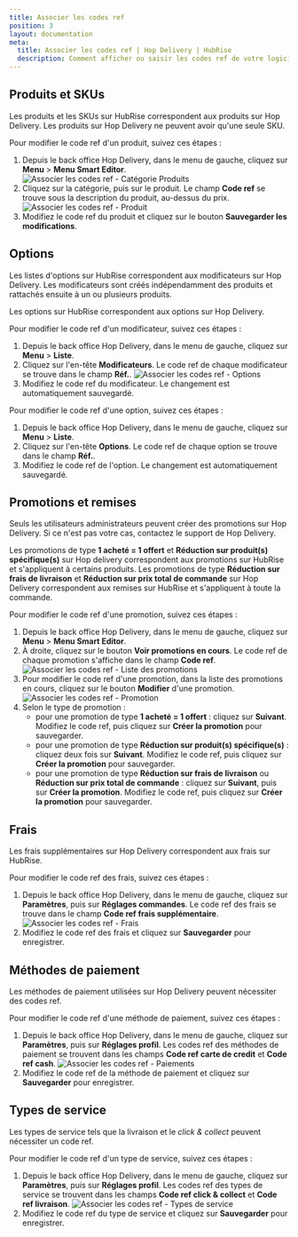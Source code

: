 ```yaml
---
title: Associer les codes ref
position: 3
layout: documentation
meta:
  title: Associer les codes ref | Hop Delivery | HubRise
  description: Comment afficher ou saisir les codes ref de votre logiciel de caisse dans votre menu Hop Delivery, en utilisant le gestionnaire de menu de Hop Delivery.
---
```


## Produits et SKUs

Les produits et les SKUs sur HubRise correspondent aux produits sur Hop Delivery. Les produits sur Hop Delivery ne peuvent avoir qu'une seule SKU.

Pour modifier le code ref d'un produit, suivez ces étapes :

1. Depuis le back office Hop Delivery, dans le menu de gauche, cliquez sur **Menu** > **Menu Smart Editor**.
   ![Associer les codes ref - Catégorie Produits](./images/003-hop-delivery-category.png)
2. Cliquez sur la catégorie, puis sur le produit. Le champ **Code ref** se trouve sous la description du produit, au-dessus du prix.
   ![Associer les codes ref - Produit](./images/004-hop-delivery-product.png)
3. Modifiez le code ref du produit et cliquez sur le bouton **Sauvegarder les modifications**.

## Options

Les listes d'options sur HubRise correspondent aux modificateurs sur Hop Delivery. Les modificateurs sont créés indépendamment des produits et rattachés ensuite à un ou plusieurs produits.

Les options sur HubRise correspondent aux options sur Hop Delivery.

Pour modifier le code ref d'un modificateur, suivez ces étapes :

1. Depuis le back office Hop Delivery, dans le menu de gauche, cliquez sur **Menu** > **Liste**.
2. Cliquez sur l'en-tête **Modificateurs**. Le code ref de chaque modificateur se trouve dans le champ **Réf.**.
   ![Associer les codes ref - Options](./images/005-hop-delivery-option.png)
3. Modifiez le code ref du modificateur. Le changement est automatiquement sauvegardé.

Pour modifier le code ref d'une option, suivez ces étapes :

1. Depuis le back office Hop Delivery, dans le menu de gauche, cliquez sur **Menu** > **Liste**.
2. Cliquez sur l'en-tête **Options**. Le code ref de chaque option se trouve dans le champ **Réf.**.
3. Modifiez le code ref de l'option. Le changement est automatiquement sauvegardé.

## Promotions et remises

Seuls les utilisateurs administrateurs peuvent créer des promotions sur Hop Delivery. Si ce n'est pas votre cas, contactez le support de Hop Delivery.

Les promotions de type **1 acheté = 1 offert** et **Réduction sur produit(s) spécifique(s)** sur Hop delivery correspondent aux promotions sur HubRise et s'appliquent à certains produits.
Les promotions de type **Réduction sur frais de livraison** et **Réduction sur prix total de commande** sur Hop Delivery correspondent aux remises sur HubRise et s'appliquent à toute la commande.

Pour modifier le code ref d'une promotion, suivez ces étapes :

1. Depuis le back office Hop Delivery, dans le menu de gauche, cliquez sur **Menu** > **Menu Smart Editor**.
2. À droite, cliquez sur le bouton **Voir promotions en cours**. Le code ref de chaque promotion s'affiche dans le champ **Code ref**.
   ![Associer les codes ref - Liste des promotions](./images/006-hop-delivery-promotions-list.png)
3. Pour modifier le code ref d'une promotion, dans la liste des promotions en cours, cliquez sur le bouton **Modifier** d'une promotion.
   ![Associer les codes ref - Promotion](./images/007-hop-delivery-promotion.png)
4. Selon le type de promotion :
   - pour une promotion de type **1 acheté = 1 offert** : cliquez sur **Suivant**. Modifiez le code ref, puis cliquez sur **Créer la promotion** pour sauvegarder.
   - pour une promotion de type **Réduction sur produit(s) spécifique(s)** : cliquez deux fois sur **Suivant**. Modifiez le code ref, puis cliquez sur **Créer la promotion** pour sauvegarder.
   - pour une promotion de type **Réduction sur frais de livraison** ou **Réduction sur prix total de commande** : cliquez sur **Suivant**, puis sur **Créer la promotion**. Modifiez le code ref, puis cliquez sur **Créer la promotion** pour sauvegarder.

## Frais

Les frais supplémentaires sur Hop Delivery correspondent aux frais sur HubRise.

Pour modifier le code ref des frais, suivez ces étapes :

1. Depuis le back office Hop Delivery, dans le menu de gauche, cliquez sur **Paramètres**, puis sur **Réglages commandes**. Le code ref des frais se trouve dans le champ **Code ref frais supplémentaire**.
   ![Associer les codes ref - Frais](./images/008-hop-delivery-charges.png)
2. Modifiez le code ref des frais et cliquez sur **Sauvegarder** pour enregistrer.

## Méthodes de paiement

Les méthodes de paiement utilisées sur Hop Delivery peuvent nécessiter des codes ref.

Pour modifier le code ref d'une méthode de paiement, suivez ces étapes :

1. Depuis le back office Hop Delivery, dans le menu de gauche, cliquez sur **Paramètres**, puis sur **Réglages profil**. Les codes ref des méthodes de paiement se trouvent dans les champs **Code ref carte de credit** et **Code ref cash**.
   ![Associer les codes ref - Paiements](./images/009-hop-delivery-payments.png)
2. Modifiez le code ref de la méthode de paiement et cliquez sur **Sauvegarder** pour enregistrer.

## Types de service

Les types de service tels que la livraison et le _click & collect_ peuvent nécessiter un code ref.

Pour modifier le code ref d'un type de service, suivez ces étapes :

1. Depuis le back office Hop Delivery, dans le menu de gauche, cliquez sur **Paramètres**, puis sur **Réglages profil**. Les codes ref des types de service se trouvent dans les champs **Code ref click & collect** et **Code ref livraison**.
   ![Associer les codes ref - Types de service](./images/010-hop-delivery-service-types.png)
2. Modifiez le code ref du type de service et cliquez sur **Sauvegarder** pour enregistrer.
